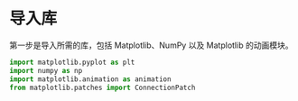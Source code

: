 # 导入库

第一步是导入所需的库，包括 Matplotlib、NumPy 以及 Matplotlib 的动画模块。

```python
import matplotlib.pyplot as plt
import numpy as np
import matplotlib.animation as animation
from matplotlib.patches import ConnectionPatch
```
